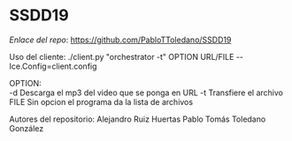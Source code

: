 # SSDD19
*Enlace del repo*: https://github.com/PabloTToledano/SSDD19

Uso del cliente: ./client.py "orchestrator -t" OPTION URL/FILE --Ice.Config=client.config

OPTION:  
    -d    Descarga el mp3 del video que se ponga en URL
    -t    Transfiere el archivo FILE
    Sin opcion el programa da la lista de archivos
    
 

Autores del repositorio:
Alejandro Ruiz Huertas
Pablo Tomás Toledano González
